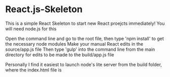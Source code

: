 # React.js-Skeleton
This is a simple React Skeleton to start new React proejcts immediately!
You will need node.js for this

Open the command line and go to the root file, then type 'npm install' to get the necessary node modules
Make your manual React edits in the source/app.js file
Then type 'gulp' into the command line from the main directory for edits to be made to the build/app.js file

Personally I find it easiest to launch node's lite server from the build folder, where the index.html file is 
